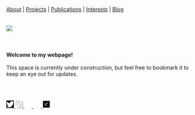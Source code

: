 <p align="center">
  
  <a href="#">About</a> |
  <a href="#">Projects</a> |
  <a href="#">Publications</a> | 
  <a href="#">Interests</a> |
  <a href="#">Blog</a>
  <br><br><br>
  <img src="https://www.outlookindia.com/outlooktraveller/public/uploads/2018/06/Forest-Dirang-Arunachal-Pradesh.jpg">
  <br><br><br><br>
  <b>Welcome to my webpage!</b><br><br>
  <a>This space is currently under construction, but feel free to bookmark it to keep an eye out for updates. </a><br>
  
  <br><br>
  
  <a href="https://www.twitter.com/unmixablemix">
    <img src="twitter.png" alt="drawing" width="20"/>
  </a>
  <a href="https://www.instagram.com/unmixablemix">
    <img src="instagram.png" alt="drawing" width="20"/>
  </a>
  <a href="https://github.com/unmixablemix">
    <img src="github.png" alt="drawing" width="20"/>
  </a>
  <a href="https://stackexchange.com/users/10175753/unmixablemix">
    <img src="stackoverflow.png" alt="drawing" width="20"/>
  </a>
  <a href="https://www.researchgate.net/profile/Alakananda-Maitra">
    <img src="researchgate.png" alt="drawing" width="20"/>
  </a>

</p>



